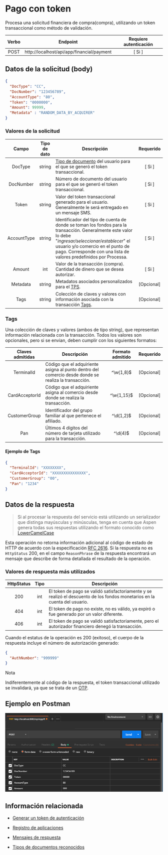 # Pago con token

Procesa una solicitud financiera de compra(compra), utilizando un token transaccional como método de validación.

| Verbo | Endpoint                                      | Requiere autenticación |
| :---: | --------------------------------------------- | :--------------------: |
| POST  | http://localhost/api/app/financial/payment |          [ Si ]           |

[^Segmentos de URL]: La información entre corchetes en la URL se denomina segmentos de URL y aplican solo para algunas operaciones. Cuando aparezcan en un ejemplo, deben ser reemplazados por sus valores correspondientes omitiendo los corchetes. Por ejemplo, sin en la URL de ejemplo apareciera http://localhost/api/operation/value/{value}, para establecer el valor de  `value` en la solicitud a la cadena `abc`, la URL final se vería de la siguiente forma: http://localhost/api/operation/value/abc 

## Datos de la solicitud (body)

```json
{
  "DocType": "CC",
  "DocNumber": "123456789",
  "AccountType": "80",
  "Token": "0000000",
  "Amount": 99999,
  "Metadata" : "RANDOM_DATA_BY_ACQUIRER"
}
```

### Valores de la solicitud

Campo | Tipo de dato | Descripción | Requerido
:---: | :--------: | ------------ | :-----:
DocType | string | [Tipo de documento](Inquiries-CustomerAccounts.md#DocTypes) del usuario para el que se generó el token transaccional. | [ Si ]
DocNumber | string | Número de documento del usuario para el que se generó el token transaccional. | [ Si ]
Token | string | Valor del token transaccional generado para el usuario. Generalmente le será entregado en un mensaje SMS. | [ Si ]
AccountType | string | Identificador del tipo de cuenta de donde se toman los fondos para la transacción. Generalmente este valor lo debe "*ingresar/seleccionar/establecer*" el usuario y/o comercio en el punto de pago. Corresponde con una lista de valores predefinidos por Processa. | [ Si ]
Amount | int | Valor de la transacción (compra). Cantidad de dinero que se desea autorizar. | [ Si ]
Metadata | string | Metadatos asociados personalizados para el [TPS](Tokenization/#tps). | [Opcional] 
Tags | string | Colección de claves y valores con información asociada con la transacción [Tags](#tags). | [Opcional]


### Tags
Una colección de claves y valores (ambos de tipo string), que representan información relacionada con la transacción. Todos los valores son opcionales, pero si se envian, deben cumplir con los siguientes formatos:

Claves admitidas | Descripción | Formato admitido | Requerido
:---: | -------- | :---: | :-----:  
TerminalId | Código que el adquiriente asigna al punto dentro del comercio desde donde se realiza la transacción. | ^\w{1,8}$ | [Opcional]
CardAcceptorId | Código que el adquiriente asigna al comercio desde donde se realiza la transacción. | ^\w{1,15}$ | [Opcional]
CustomerGroup | Identificador del grupo familiar al que pertenece el afiliado. | ^\d{1,2}$ | [Opcional]
Pan | Últimos 4 dígitos del número de tarjeta utilizado para la transacción. | ^\d{4}$ | [Opcional]

#### Ejemplo de Tags

```json
{
  "TerminalId": "XXXXXXXX",
  "CardAcceptorId": "XXXXXXXXXXXXXXX",
  "CustomerGroup": "00",
  "Pan": "1234"
}
```


## Datos de la respuesta

> Si al procesar la respuesta del servicio está utilizando un serializador que distinga mayúsculas y minúsculas, tenga en cuenta que Aspen genera todas sus respuestas utilizando el formato conocido como [LowerCamelCase](https://en.wikipedia.org/wiki/Camel_case)

Esta operación no retorna información adicional al código de estado de HTTP de acuerdo con la especificación [RFC 2616](https://www.w3.org/Protocols/rfc2616/rfc2616-sec10.html). Si la respuesta no es `HttpStatus` 200, en el campo  `ReasonPhrase` de la respuesta encontrará un mensaje que describe de forma detallada el resultado de la operación.

### Valores de respuesta más utilizados

HttpStatus | Tipo | Descripción
:---: | :--------: | ------------
200 | int | El token de pago se validó satisfactoriamente y se realizó el descuento de los fondos monetarios en la cuenta del usuario. 
404 | int | El token de pago no existe, no es válido, ya expiró o fue generado por un valor diferente. 
406 | int | El token de pago se validó satisfactoriamente, pero el autorizador financiero denegó la transacción.  

Cuando el estatus de la operación es 200 (exitoso), el cuerpo de la respuesta incluye el número de autorización generado:

```json
{
  "AuthNumber": "999999"
}
```

<div class="admonition info">
   <p class="first admonition-title">Nota</p>
   <p class="last">Indiferentemente al código de la respuesta, el token transaccional utilizado se invalidará, ya que se trata de un <a href="https://en.wikipedia.org/wiki/One-time_password" target="_blank">OTP</a>.</p>
</div>



## Ejemplo en Postman

![POSTMAN](Perform-Payment.png)

## Información relacionada

- [Generar un token de autenticación](Generate-Token.md)

- [Registro de aplicaciones](App_Register.md)

- [Mensajes de respuesta](Responses.md)

- [Tipos de documentos reconocidos](Inquiries-CustomerAccounts.md#DocTypes)

  
